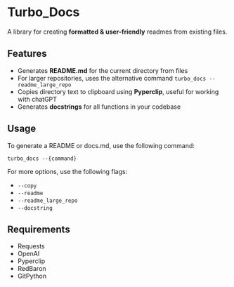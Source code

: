 # Turbo_Docs
A library for creating **formatted & user-friendly** readmes from existing files.

## Features 
-   Generates **README.md** for the current directory from files
-   For larger repositories, uses the alternative command `turbo_docs --readme_large_repo`
-   Copies directory text to clipboard using **Pyperclip**, useful for working with chatGPT
-   Generates **docstrings** for all functions in your codebase


## Usage
To generate a README or docs.md, use the following command:

`turbo_docs --{command}`

For more options, use the following flags:
-   `--copy`
-   `--readme`
-   `--readme_large_repo`
-   `--docstring`


## Requirements
-   Requests
-   OpenAI
-   Pyperclip
-   RedBaron
-   GitPython